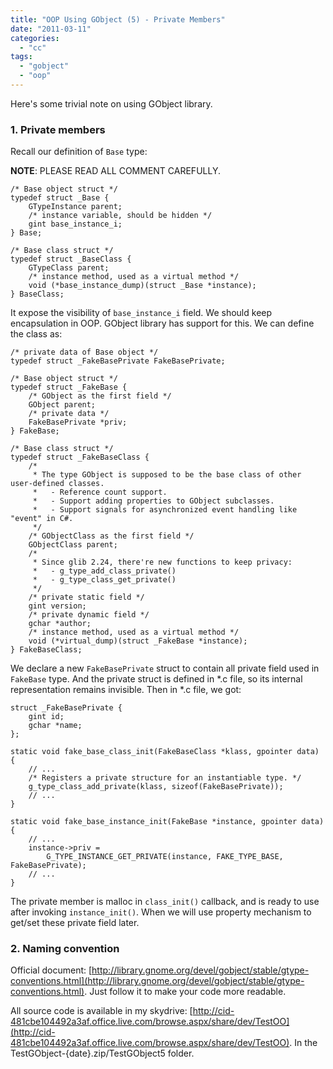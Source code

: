 ```yaml
---
title: "OOP Using GObject (5) - Private Members"
date: "2011-03-11"
categories: 
  - "cc"
tags: 
  - "gobject"
  - "oop"
---
```


Here's some trivial note on using GObject library.

### 1\. Private members

Recall our definition of `Base` type:

**NOTE**: PLEASE READ ALL COMMENT CAREFULLY.

```
/* Base object struct */
typedef struct _Base {
    GTypeInstance parent;
    /* instance variable, should be hidden */
    gint base_instance_i;
} Base;

/* Base class struct */
typedef struct _BaseClass {
    GTypeClass parent;
    /* instance method, used as a virtual method */
    void (*base_instance_dump)(struct _Base *instance);
} BaseClass;
```

It expose the visibility of `base_instance_i` field. We should keep encapsulation in OOP. GObject library has support for this. We can define the class as:

```
/* private data of Base object */
typedef struct _FakeBasePrivate FakeBasePrivate;

/* Base object struct */
typedef struct _FakeBase {
    /* GObject as the first field */
    GObject parent;
    /* private data */
    FakeBasePrivate *priv;
} FakeBase;

/* Base class struct */
typedef struct _FakeBaseClass {
    /*
     * The type GObject is supposed to be the base class of other user-defined classes.
     *   - Reference count support.
     *   - Support adding properties to GObject subclasses.
     *   - Support signals for asynchronized event handling like "event" in C#.
     */
    /* GObjectClass as the first field */
    GObjectClass parent;
    /*
     * Since glib 2.24, there're new functions to keep privacy:
     *   - g_type_add_class_private()
     *   - g_type_class_get_private()
     */
    /* private static field */
    gint version;
    /* private dynamic field */
    gchar *author;
    /* instance method, used as a virtual method */
    void (*virtual_dump)(struct _FakeBase *instance);
} FakeBaseClass;
```

We declare a new `FakeBasePrivate` struct to contain all private field used in `FakeBase` type. And the private struct is defined in \*.c file, so its internal representation remains invisible. Then in \*.c file, we got:

```
struct _FakeBasePrivate {
    gint id;
    gchar *name;
};

static void fake_base_class_init(FakeBaseClass *klass, gpointer data) {
    // ...
    /* Registers a private structure for an instantiable type. */
    g_type_class_add_private(klass, sizeof(FakeBasePrivate));
    // ...
}

static void fake_base_instance_init(FakeBase *instance, gpointer data) {
    // ...
    instance->priv = 
        G_TYPE_INSTANCE_GET_PRIVATE(instance, FAKE_TYPE_BASE, FakeBasePrivate);
    // ...
}
```

The private member is malloc in `class_init()` callback, and is ready to use after invoking `instance_init()`. When we will use property mechanism to get/set these private field later.

### 2\. Naming convention

Official document: [http://library.gnome.org/devel/gobject/stable/gtype-conventions.html](http://library.gnome.org/devel/gobject/stable/gtype-conventions.html). Just follow it to make your code more readable.

All source code is available in my skydrive: [http://cid-481cbe104492a3af.office.live.com/browse.aspx/share/dev/TestOO](http://cid-481cbe104492a3af.office.live.com/browse.aspx/share/dev/TestOO). In the TestGObject-{date}.zip/TestGObject5 folder.
